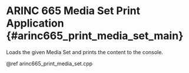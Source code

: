 # ARINC 665 Media Set Print Application {#arinc665_print_media_set_main}

Loads the given Media Set and prints the content to the console.

@ref arinc665_print_media_set.cpp
